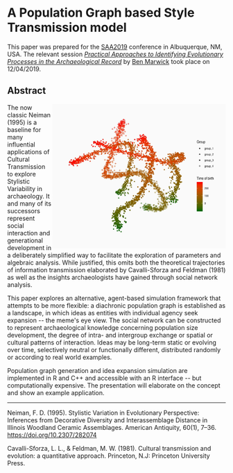 # A Population Graph based Style Transmission model

This paper was prepared for the [SAA2019](https://documents.saa.org/container/docs/default-source/doc-annualmeeting/final-program/2019-final-program/final-program-2019-with-covers.pdf?sfvrsn=d7632e2b_2) conference in Albuquerque, NM, USA. The relevant session [*Practical Approaches to Identifying Evolutionary Processes in the Archaeological Record*](https://ccs18.bsc.es/) by [Ben Marwick](http://faculty.washington.edu/bmarwick/) took place on 12/04/2019.

## Abstract

<img align="right" src="figures/code_sample_II_relations_generation.jpg" width = 400>

The now classic Neiman (1995) is a baseline for many influential applications of Cultural Transmission to explore Stylistic Variability in archaeology. It and many of its successors represent social interaction and generational development in a deliberately simplified way to facilitate the exploration of parameters and algebraic analysis. While justified, this omits both the theoretical trajectories of information transmission elaborated by Cavalli-Sforza and Feldman (1981) as well as the insights archaeologists have gained through social network analysis.

This paper explores an alternative, agent-based simulation framework that attempts to be more flexible: a diachronic population graph is established as a landscape, in which ideas as entities with individual agency seek expansion -- the meme's eye view. The social network can be constructed to represent archaeological knowledge concerning population size development, the degree of intra- and intergroup exchange or spatial or cultural patterns of interaction. Ideas may be long-term static or evolving over time, selectively neutral or functionally different, distributed randomly or according to real world examples. 

Population graph generation and idea expansion simulation are implemented in R and C++ and accessible with an R interface -- but computationally expensive. The presentation will elaborate on the concept and show an example application. 

***

Neiman, F. D. (1995). Stylistic Variation in Evolutionary Perspective: Inferences from Decorative Diversity and Interassemblage Distance in Illinois Woodland Ceramic Assemblages. American Antiquity, 60(1), 7–36. https://doi.org/10.2307/282074

Cavalli-Sforza, L. L., & Feldman, M. W. (1981). Cultural transmission and evolution: a quantitative approach. Princeton, N.J: Princeton University Press.
